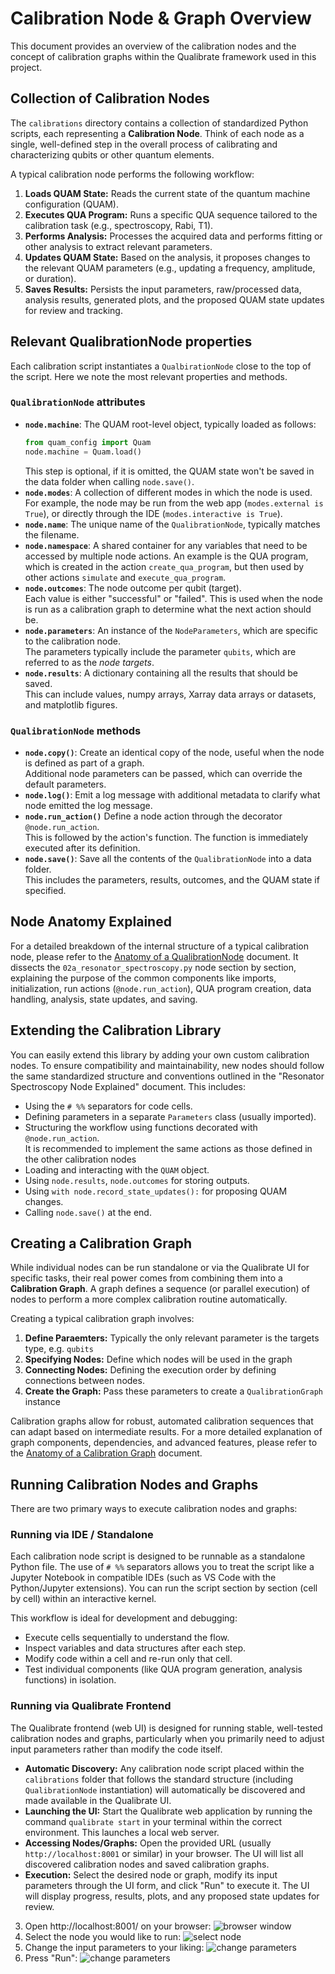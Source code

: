 # Calibration Node & Graph Overview

This document provides an overview of the calibration nodes and the concept of calibration graphs within the Qualibrate framework used in this project.

## Collection of Calibration Nodes

The `calibrations` directory contains a collection of standardized Python scripts, each representing a **Calibration Node**. Think of each node as a single, well-defined step in the overall process of calibrating and characterizing qubits or other quantum elements.

A typical calibration node performs the following workflow:

1.  **Loads QUAM State:** Reads the current state of the quantum machine configuration (QUAM).
2.  **Executes QUA Program:** Runs a specific QUA sequence tailored to the calibration task (e.g., spectroscopy, Rabi, T1).
3.  **Performs Analysis:** Processes the acquired data and performs fitting or other analysis to extract relevant parameters.
4.  **Updates QUAM State:** Based on the analysis, it proposes changes to the relevant QUAM parameters (e.g., updating a frequency, amplitude, or duration).
5.  **Saves Results:** Persists the input parameters, raw/processed data, analysis results, generated plots, and the proposed QUAM state updates for review and tracking.

## Relevant QualibrationNode properties

Each calibration script instantiates a `QualbirationNode` close to the top of the script. Here we note the most relevant properties and methods.

### `QualibrationNode` attributes

- **`node.machine`**: The QUAM root-level object, typically loaded as follows:
  ```python
  from quam_config import Quam
  node.machine = Quam.load()
  ```
  This step is optional, if it is omitted, the QUAM state won't be saved in the data folder when calling `node.save()`.
- **`node.modes`**: A collection of different modes in which the node is used.  
  For example, the node may be run from the web app (`modes.external is True`), or directly through the IDE (`modes.interactive is True`).
- **`node.name`**: The unique name of the `QualibrationNode`, typically matches the filename.
- **`node.namespace`**: A shared container for any variables that need to be accessed by multiple node actions.
  An example is the QUA program, which is created in the action `create_qua_program`, but then used by other actions `simulate` and `execute_qua_program`.
- **`node.outcomes`**: The node outcome per qubit (target).  
  Each value is either "successful" or "failed".
  This is used when the node is run as a calibration graph to determine what the next action should be.
- **`node.parameters`**: An instance of the `NodeParameters`, which are specific to the calibration node.  
  The parameters typically include the parameter `qubits`, which are referred to as the _node targets_.
- **`node.results`**: A dictionary containing all the results that should be saved.  
  This can include values, numpy arrays, Xarray data arrays or datasets, and matplotlib figures.

### `QualibrationNode` methods

- **`node.copy()`**: Create an identical copy of the node, useful when the node is defined as part of a graph.  
  Additional node parameters can be passed, which can override the default parameters.
- **`node.log()`**: Emit a log message with additional metadata to clarify what node emitted the log message.
- **`node.run_action()`** Define a node action through the decorator `@node.run_action`.  
  This is followed by the action's function. The function is immediately executed after its definition.
- **`node.save()`**: Save all the contents of the `QualibrationNode` into a data folder.  
  This includes the parameters, results, outcomes, and the QUAM state if specified.

## Node Anatomy Explained

For a detailed breakdown of the internal structure of a typical calibration node, please refer to the [Anatomy of a QualibrationNode](./node_anatomy.ipynb) document. It dissects the `02a_resonator_spectroscopy.py` node section by section, explaining the purpose of the common components like imports, initialization, run actions (`@node.run_action`), QUA program creation, data handling, analysis, state updates, and saving.

## Extending the Calibration Library

You can easily extend this library by adding your own custom calibration nodes. To ensure compatibility and maintainability, new nodes should follow the same standardized structure and conventions outlined in the "Resonator Spectroscopy Node Explained" document. This includes:

- Using the `# %%` separators for code cells.
- Defining parameters in a separate `Parameters` class (usually imported).
- Structuring the workflow using functions decorated with `@node.run_action`.  
  It is recommended to implement the same actions as those defined in the other calibration nodes
- Loading and interacting with the `QUAM` object.
- Using `node.results`, `node.outcomes` for storing outputs.
- Using `with node.record_state_updates():` for proposing QUAM changes.
- Calling `node.save()` at the end.

## Creating a Calibration Graph

While individual nodes can be run standalone or via the Qualibrate UI for specific tasks, their real power comes from combining them into a **Calibration Graph**. A graph defines a sequence (or parallel execution) of nodes to perform a more complex calibration routine automatically.

Creating a typical calibration graph involves:

1.  **Define Paraemters:** Typically the only relevant parameter is the targets type, e.g. `qubits`
2.  **Specifying Nodes:** Define which nodes will be used in the graph
3.  **Connecting Nodes:** Defining the execution order by defining connections between nodes.
4.  **Create the Graph:** Pass these parameters to create a `QualibrationGraph` instance

Calibration graphs allow for robust, automated calibration sequences that can adapt based on intermediate results. For a more detailed explanation of graph components, dependencies, and advanced features, please refer to the [Anatomy of a Calibration Graph](./graph_anatomy.ipynb) document.

## Running Calibration Nodes and Graphs

There are two primary ways to execute calibration nodes and graphs:

### Running via IDE / Standalone

Each calibration node script is designed to be runnable as a standalone Python file. The use of `# %%` separators allows you to treat the script like a Jupyter Notebook in compatible IDEs (such as VS Code with the Python/Jupyter extensions). You can run the script section by section (cell by cell) within an interactive kernel.

This workflow is ideal for development and debugging:

- Execute cells sequentially to understand the flow.
- Inspect variables and data structures after each step.
- Modify code within a cell and re-run only that cell.
- Test individual components (like QUA program generation, analysis functions) in isolation.

### Running via Qualibrate Frontend

The Qualibrate frontend (web UI) is designed for running stable, well-tested calibration nodes and graphs, particularly when you primarily need to adjust input parameters rather than modify the code itself.

- **Automatic Discovery:** Any calibration node script placed within the `calibrations` folder that follows the standard structure (including `QualibrationNode` instantiation) will automatically be discovered and made available in the Qualibrate UI.
- **Launching the UI:** Start the Qualibrate web application by running the command `qualibrate start` in your terminal within the correct environment. This launches a local web server.
- **Accessing Nodes/Graphs:** Open the provided URL (usually `http://localhost:8001` or similar) in your browser. The UI will list all discovered calibration nodes and saved calibration graphs.
- **Execution:** Select the desired node or graph, modify its input parameters through the UI form, and click "Run" to execute it. The UI will display progress, results, plots, and any proposed state updates for review.

3. Open http://localhost:8001/ on your browser:
   ![browser window](../.img/qualibrate_1.png)
4. Select the node you would like to run:
   ![select node](../.img/qualibrate_2.png)
5. Change the input parameters to your liking:
   ![change parameters](../.img/qualibrate_3.png)
6. Press "Run":
   ![change parameters](../.img/qualibrate_4.png)
